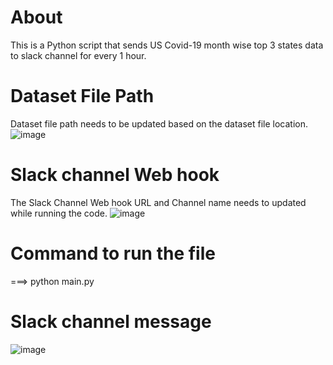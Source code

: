 # About
This is a Python script that sends US Covid-19 month wise top 3 states data to slack channel for every 1 hour.

# Dataset File Path
Dataset file path needs to be updated based on the dataset file location.
![image](https://github.com/BalajeeRJS/Covid_19-_US/assets/116367662/d84a7d01-57d8-43a2-b095-27895f9ab844)

# Slack channel Web hook 
The Slack Channel Web hook URL and Channel name needs to updated while running the code.
![image](https://github.com/BalajeeRJS/Covid_19-_US/assets/116367662/b7afa751-e7f7-47c7-87b0-026d2947d4db)

# Command to run the file
 ===> python main.py
 
# Slack channel message

![image](https://github.com/BalajeeRJS/Covid_19-_US/assets/116367662/961d7494-429a-4717-9a94-6bf6b9f5e29e)

